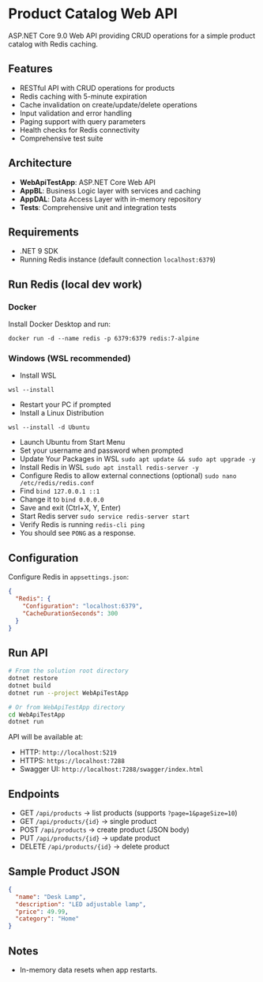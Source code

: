 # Product Catalog Web API

ASP.NET Core 9.0 Web API providing CRUD operations for a simple product catalog with Redis caching.

## Features

- RESTful API with CRUD operations for products
- Redis caching with 5-minute expiration
- Cache invalidation on create/update/delete operations
- Input validation and error handling
- Paging support with query parameters
- Health checks for Redis connectivity
- Comprehensive test suite

## Architecture

- **WebApiTestApp**: ASP.NET Core Web API
- **AppBL**: Business Logic layer with services and caching
- **AppDAL**: Data Access Layer with in-memory repository
- **Tests**: Comprehensive unit and integration tests

## Requirements

- .NET 9 SDK
- Running Redis instance (default connection `localhost:6379`)

## Run Redis (local dev work)

### Docker

Install Docker Desktop and run:

```
docker run -d --name redis -p 6379:6379 redis:7-alpine
```

### Windows (WSL recommended)

- Install WSL

```
wsl --install
```

- Restart your PC if prompted
- Install a Linux Distribution

```
wsl --install -d Ubuntu
```

- Launch Ubuntu from Start Menu
- Set your username and password when prompted
- Update Your Packages in WSL
  `sudo apt update && sudo apt upgrade -y`
- Install Redis in WSL
  `sudo apt install redis-server -y`
- Configure Redis to allow external connections (optional)
  `sudo nano /etc/redis/redis.conf`
- Find `bind 127.0.0.1 ::1`
- Change it to `bind 0.0.0.0`
- Save and exit (Ctrl+X, Y, Enter)
- Start Redis server
  `sudo service redis-server start`
- Verify Redis is running
  `redis-cli ping`
- You should see `PONG` as a response.

## Configuration

Configure Redis in `appsettings.json`:

```json
{
  "Redis": {
    "Configuration": "localhost:6379",
    "CacheDurationSeconds": 300
  }
}
```

## Run API

```bash
# From the solution root directory
dotnet restore
dotnet build
dotnet run --project WebApiTestApp

# Or from WebApiTestApp directory
cd WebApiTestApp
dotnet run
```

API will be available at:

- HTTP: `http://localhost:5219`
- HTTPS: `https://localhost:7288`
- Swagger UI: `http://localhost:7288/swagger/index.html`

## Endpoints

- GET `/api/products` -> list products (supports `?page=1&pageSize=10`)
- GET `/api/products/{id}` -> single product
- POST `/api/products` -> create product (JSON body)
- PUT `/api/products/{id}` -> update product
- DELETE `/api/products/{id}` -> delete product

## Sample Product JSON

```json
{
  "name": "Desk Lamp",
  "description": "LED adjustable lamp",
  "price": 49.99,
  "category": "Home"
}
```

## Notes

- In-memory data resets when app restarts.
